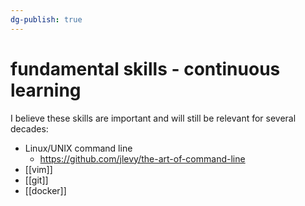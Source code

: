 ```yaml
---
dg-publish: true
---
```

# fundamental skills - continuous learning

I believe these skills are important and will still be relevant for several decades:

- Linux/UNIX command line
    - https://github.com/jlevy/the-art-of-command-line
- [[vim]]
- [[git]]
- [[docker]]


